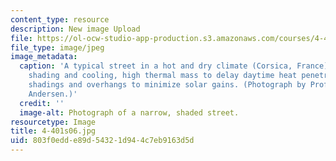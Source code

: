 ```yaml
---
content_type: resource
description: New image Upload
file: https://ol-ocw-studio-app-production.s3.amazonaws.com/courses/4-401-introduction-to-building-technology-spring-2006/803f0edde89d54321d944c7eb9163d5d_4-401s06.jpg
file_type: image/jpeg
image_metadata:
  caption: 'A typical street in a hot and dry climate (Corsica, France): Narrow for
    shading and cooling, high thermal mass to delay daytime heat penetration, exterior
    shadings and overhangs to minimize solar gains. (Photograph by Prof. Marilyne
    Andersen.)'
  credit: ''
  image-alt: Photograph of a narrow, shaded street.
resourcetype: Image
title: 4-401s06.jpg
uid: 803f0edd-e89d-5432-1d94-4c7eb9163d5d
---
```

